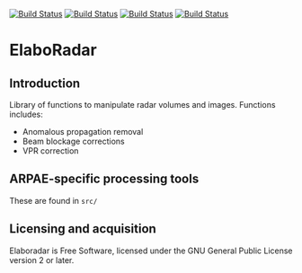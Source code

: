 [![Build Status](https://simc.arpae.it/moncic-ci/elaboradar/rocky8.png)](https://simc.arpae.it/moncic-ci/elaboradar/)
[![Build Status](https://simc.arpae.it/moncic-ci/elaboradar/rocky9.png)](https://simc.arpae.it/moncic-ci/elaboradar/)
[![Build Status](https://simc.arpae.it/moncic-ci/elaboradar/fedora38.png)](https://simc.arpae.it/moncic-ci/elaboradar/)
[![Build Status](https://copr.fedorainfracloud.org/coprs/simc/stable/package/elaboradar/status_image/last_build.png)](https://copr.fedorainfracloud.org/coprs/simc/stable/package/elaboradar/)

# ElaboRadar

## Introduction

Library of functions to manipulate radar volumes and images.
Functions includes:
 * Anomalous propagation removal
 * Beam blockage corrections
 * VPR correction

## ARPAE-specific processing tools

These are found in `src/`

## Licensing and acquisition

Elaboradar is Free Software, licensed under the GNU General Public 
License version 2 or later. 
